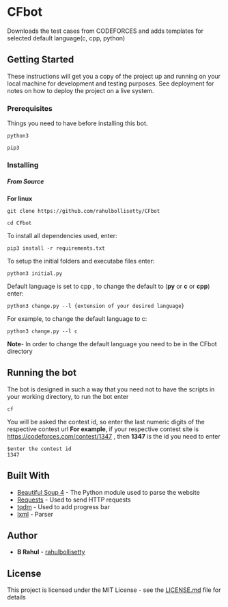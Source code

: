 # CFbot
Downloads the test cases from CODEFORCES and adds templates for selected default language(c, cpp, python)
## Getting Started

These instructions will get you a copy of the project up and running on your local machine for development and testing purposes. See deployment for notes on how to deploy the project on a live system.

### Prerequisites

Things you need to have before installing this bot.
```
python3
```

```
pip3
```

### Installing

##### From Source

**For linux**

```
git clone https://github.com/rahulbollisetty/CFbot
```
```
cd CFbot
```
To install all dependencies used, enter:
```
pip3 install -r requirements.txt
```
To setup the initial folders and executabe files enter:
```
python3 initial.py
```
Default language is set to cpp , to change the default to (**py** or **c** or **cpp**) enter:
```
python3 change.py --l {extension of your desired language}
```
For example, to change the default language to c:
```
python3 change.py --l c
```
**Note**- In order to change the default language you need to be in the CFbot directory

## Running the bot

The bot is designed in such a way that you need not to have the scripts in your working directory,
to run the bot enter

```
cf
```
You will be asked the contest id, so enter the last numeric digits of the respective contest url
**For example**, if your respective contest site is https://codeforces.com/contest/1347 , then **1347** is the id you need to enter
```
$enter the contest id
1347
```


## Built With

* [Beautiful Soup 4](https://www.crummy.com/software/BeautifulSoup/bs4/doc/) - The Python  module used to parse the website
* [Requests](https://requests.readthedocs.io/en/master/) - Used to send HTTP requests
* [tqdm](https://tqdm.github.io/) - Used to add progress bar
* [lxml](https://lxml.de/) - Parser

## Author

* **B Rahul** - [rahulbollisetty](https://github.com/rahulbollisetty)

## License

This project is licensed under the MIT License - see the [LICENSE.md](LICENSE.md) file for details
